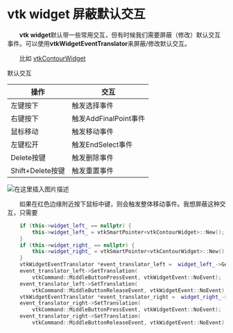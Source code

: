 # vtk widget 屏蔽默认交互

&emsp;&emsp;**vtk widget**默认带一些常用交互，但有时候我们需要屏蔽（修改）默认交互事件。可以使用**vtkWidgetEventTranslator**来屏蔽/修改默认交互。



&emsp;&emsp;比如  [vtkContourWidget](https://vtk.org/doc/nightly/html/classvtkContourWidget.html)  

默认交互

操作     | 交互
-------- | -----
左键按下  | 触发选择事件
右键按下  | 触发AddFinalPoint事件
鼠标移动  | 触发移动事件
左键松开  | 触发EndSelect事件
Delete按键  | 触发删除事件
Shift+Delete按键 | 触发重置事件

![在这里插入图片描述](https://img-blog.csdnimg.cn/20200827154136773.png#pic_center)

&emsp;&emsp;如果在红色边缘附近按下鼠标中键，则会触发整体移动事件。我想屏蔽这种交互，只需要

```cpp
    if (this->widget_left_ == nullptr) {
        this->widget_left_ = vtkSmartPointer<vtkContourWidget>::New();
    }
    if (this->widget_right_ == nullptr) {
        this->widget_right_ = vtkSmartPointer<vtkContourWidget>::New();
    }
    vtkWidgetEventTranslator *event_translator_left =  widget_left_->GetEventTranslator();
    event_translator_left->SetTranslation(
        vtkCommand::MiddleButtonPressEvent, vtkWidgetEvent::NoEvent);
    event_translator_left->SetTranslation(
        vtkCommand::MiddleButtonReleaseEvent, vtkWidgetEvent::NoEvent);
    vtkWidgetEventTranslator *event_translator_right =  widget_right_->GetEventTranslator();
    event_translator_right->SetTranslation(
        vtkCommand::MiddleButtonPressEvent, vtkWidgetEvent::NoEvent);
    event_translator_right->SetTranslation(
        vtkCommand::MiddleButtonReleaseEvent, vtkWidgetEvent::NoEvent);
```

